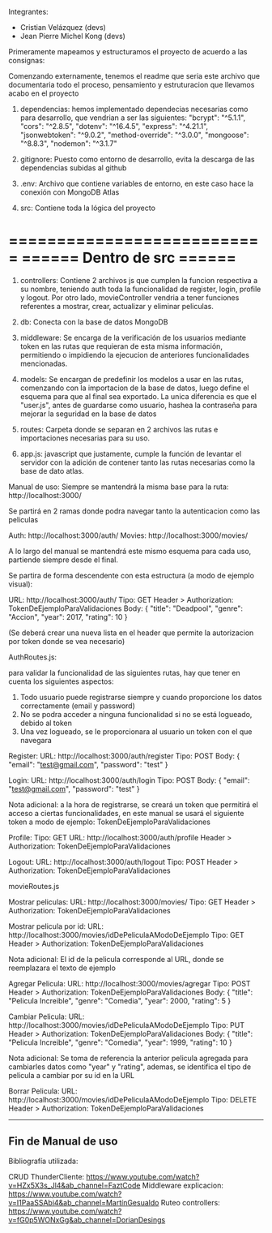 Integrantes:
- Cristian Velázquez (devs)
- Jean Pierre Michel Kong (devs)

Primeramente mapeamos y estructuramos el proyecto de acuerdo a las consignas:

Comenzando externamente, tenemos el readme que seria este archivo que documentaria todo el proceso, pensamiento y estruturacion que llevamos acabo en el proyecto

1) dependencias:
    hemos implementado dependecias necesarias como para desarrollo, que vendrian a ser las siguientes:
    "bcrypt": "^5.1.1",
    "cors": "^2.8.5",
    "dotenv": "^16.4.5",
    "express": "^4.21.1",
    "jsonwebtoken": "^9.0.2",
    "method-override": "^3.0.0",
    "mongoose": "^8.8.3",
    "nodemon": "^3.1.7"

2) gitignore:
    Puesto como entorno de desarrollo, evita la descarga de las dependencias subidas al github

3) .env:
    Archivo que contiene variables de entorno, en este caso hace la conexión con MongoDB Atlas

4) src:
    Contiene toda la lógica del proyecto

===========================
====== Dentro de src ======
===========================

1) controllers:
    Contiene 2 archivos js que cumplen la funcion respectiva a su nombre, teniendo auth toda la funcionalidad de register, login, profile y logout. Por otro lado, movieController vendria a tener funciones referentes a mostrar, crear, actualizar y eliminar peliculas.

2) db:
    Conecta con la base de datos MongoDB

3) middleware:
    Se encarga de la verificación de los usuarios mediante token en las rutas que requieran de esta misma información, permitiendo o impidiendo la ejecucion de anteriores funcionalidades mencionadas.

4) models:
    Se encargan de predefinir los modelos a usar en las rutas, comenzando con la importacion de la base de datos, luego define el esquema para que al final sea exportado. La unica diferencia es que el "user.js", antes de guardarse como usuario, hashea la contraseña para mejorar la seguridad en la base de datos

5) routes:
    Carpeta donde se separan en 2 archivos las rutas e importaciones necesarias para su uso.

6) app.js:
    javascript que justamente, cumple la función de levantar el servidor con la adición de contener tanto las rutas necesarias como la base de dato atlas.



Manual de uso:
Siempre se mantendrá la misma base para la ruta: http://localhost:3000/

Se partirá en 2 ramas donde podra navegar tanto la autenticacion como las peliculas

Auth: http://localhost:3000/auth/
Movies: http://localhost:3000/movies/

A lo largo del manual se mantendrá este mismo esquema para cada uso, partiende siempre desde el final.

Se partira de forma descendente con esta estructura (a modo de ejemplo visual):

URL: http://localhost:3000/auth/
Tipo: GET
Header > Authorization: TokenDeEjemploParaValidaciones
Body:   {
            "title": "Deadpool",
            "genre": "Accion",
            "year": 2017,
            "rating": 10
        }

(Se deberá crear una nueva lista en el header que permite la autorizacion por token donde se vea necesario)


AuthRoutes.js:

para validar la funcionalidad de las siguientes rutas, hay que tener en cuenta los siguientes aspectos:
1) Todo usuario puede registrarse siempre y cuando proporcione los datos correctamente (email y password)
2) No se podra acceder a ninguna funcionalidad si no se está logueado, debido al token
3) Una vez logueado, se le proporcionara al usuario un token con el que navegara



Register:
URL: http://localhost:3000/auth/register
Tipo: POST
Body:
  {
    "email": "test@gmail.com",
    "password": "test"
  }



Login:
URL: http://localhost:3000/auth/login
Tipo: POST
Body:
  {
    "email": "test@gmail.com",
    "password": "test"
  }

Nota adicional: a la hora de registrarse, se creará un token que permitirá el acceso a ciertas funcionalidades, en este manual se usará el siguiente token a modo de ejemplo: TokenDeEjemploParaValidaciones



Profile:
Tipo: GET
URL: http://localhost:3000/auth/profile
Header > Authorization: TokenDeEjemploParaValidaciones



Logout:
URL: http://localhost:3000/auth/logout
Tipo: POST
Header > Authorization: TokenDeEjemploParaValidaciones



movieRoutes.js

Mostrar peliculas:
URL: http://localhost:3000/movies/
Tipo: GET
Header > Authorization: TokenDeEjemploParaValidaciones


Mostrar pelicula por id:
URL: http://localhost:3000/movies/idDePeliculaAModoDeEjemplo
Tipo: GET
Header > Authorization: TokenDeEjemploParaValidaciones

Nota adicional: El id de la pelicula corresponde al URL, donde se reemplazara el texto de ejemplo



Agregar Pelicula:
URL: http://localhost:3000/movies/agregar
Tipo: POST
Header > Authorization: TokenDeEjemploParaValidaciones
Body:
  {
    "title": "Pelicula Increible",
    "genre": "Comedia",
    "year": 2000,
    "rating": 5
  }



Cambiar Pelicula:
URL: http://localhost:3000/movies/idDePeliculaAModoDeEjemplo
Tipo: PUT
Header > Authorization: TokenDeEjemploParaValidaciones
Body:
  {
    "title": "Pelicula Increible",
    "genre": "Comedia",
    "year": 1999,
    "rating": 10
  }

Nota adicional: Se toma de referencia la anterior pelicula agregada para cambiarles datos como "year" y "rating", ademas, se identifica el tipo de pelicula a cambiar por su id en la URL



Borrar Pelicula:
URL: http://localhost:3000/movies/idDePeliculaAModoDeEjemplo
Tipo: DELETE
Header > Authorization: TokenDeEjemploParaValidaciones

--------------------
Fin de Manual de uso
--------------------

Bibliografía utilizada:

CRUD ThunderCliente: https://www.youtube.com/watch?v=HZx5X3s_Jl4&ab_channel=FaztCode
Middleware explicacion: https://www.youtube.com/watch?v=I1PaaSSAbi4&ab_channel=MartínGesualdo
Ruteo controllers: https://www.youtube.com/watch?v=fG0p5WONxGg&ab_channel=DorianDesings